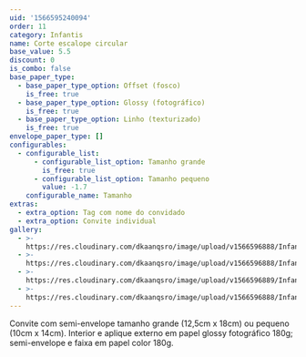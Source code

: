 ```yaml
---
uid: '1566595240094'
order: 11
category: Infantis
name: Corte escalope circular
base_value: 5.5
discount: 0
is_combo: false
base_paper_type:
  - base_paper_type_option: Offset (fosco)
    is_free: true
  - base_paper_type_option: Glossy (fotográfico)
    is_free: true
  - base_paper_type_option: Linho (texturizado)
    is_free: true
envelope_paper_type: []
configurables:
  - configurable_list:
      - configurable_list_option: Tamanho grande
        is_free: true
      - configurable_list_option: Tamanho pequeno
        value: -1.7
    configurable_name: Tamanho
extras:
  - extra_option: Tag com nome do convidado
  - extra_option: Convite individual
gallery:
  - >-
    https://res.cloudinary.com/dkaanqsro/image/upload/v1566596888/Infantis/Convite_escalope_clc3um.jpg
  - >-
    https://res.cloudinary.com/dkaanqsro/image/upload/v1566596888/Infantis/Convite_escalope_2_c49y28.jpg
  - >-
    https://res.cloudinary.com/dkaanqsro/image/upload/v1566596889/Infantis/Convite_escalope_3_sfhc3y.jpg
  - >-
    https://res.cloudinary.com/dkaanqsro/image/upload/v1566596888/Infantis/Convite_escalope_4_pc4tb9.jpg
---
```

Convite com semi-envelope tamanho grande (12,5cm x 18cm) ou pequeno (10cm x 14cm). Interior e aplique externo em papel glossy fotográfico 180g; semi-envelope e faixa em papel color 180g.
